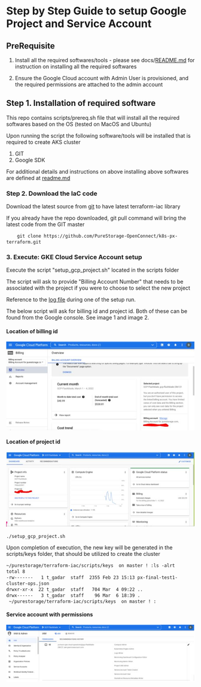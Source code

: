 # Step by Step Guide to setup Google Project and Service Account 

## PreRequisite

1. Install all the required softwares/tools - please see docs/[README.md](../../README.md) for instruction on installing all the required softwares
   
2. Ensure the Google Cloud account with Admin User is provisioned, and the required permissions are attached to the admin account
   

## Step 1. Installation of required software

This repo contains scripts/prereq.sh file that will install all the required softwares based on the OS (tested on MacOS and Ubuntu)

Upon running the script the following software/tools will be installed that is required to create AKS cluster

1. GIT
2. Google SDK


For additional details and instructions on above installing above softwares are defined at [readme.md](../../README.md)

### Step 2. Download the IaC code

Download the latest source from [git](https://github.com/PureStorage-OpenConnect/k8s-px-terraform.git) to have latest terraform-iac library

If you already have the repo downloaded, git pull command will bring the latest code from the GIT master

```
    git clone https://github.com/PureStorage-OpenConnect/k8s-px-terraform.git
```

### 3. Execute: GKE Cloud Service Account setup

Execute the script "setup_gcp_project.sh" located in the scripts folder

The script will ask to provide "Billing Account Number" that needs to be associated with the project if you were to choose to select the new project

Reference to the [log file](https://github.com/PureStorage-OpenConnect/k8s-px-terraform/raw/main/docs/GoogleCloud-Admin/Setup.log) during one of the setup run.

The below script will ask for billing id and project id. Both of these can be found from the Google console. See image 1 and image 2.

#### Location of billing id
![Location of billing id](https://github.com/PureStorage-OpenConnect/k8s-px-terraform/blob/main/docs/GoogleCloud-Admin/gcp1.JPG) 


#### Location of project id
![Location of project id](https://github.com/PureStorage-OpenConnect/k8s-px-terraform/blob/main/docs/GoogleCloud-Admin/gcp2.JPG)

```
./setup_gcp_project.sh
```

Upon completion of execution, the new key will be generated in the scripts/keys folder, that should be utilized to create the cluster

```
~/purestorage/terraform-iac/scripts/keys  on master ! :ls -alrt                                      
total 8
-rw-------   1 t_gadar  staff  2355 Feb 23 15:13 px-final-test1-cluster-ops.json
drwxr-xr-x  22 t_gadar  staff   704 Mar  4 09:22 ..
drwx------   3 t_gadar  staff    96 Mar  6 18:39 .
 ~/purestorage/terraform-iac/scripts/keys  on master ! :                                               
 ```
#### Service account with permissions

![alt text](https://github.com/PureStorage-OpenConnect/k8s-px-terraform/blob/main/docs/GoogleCloud-Admin/gcp3.JPG "Service account with permissions") 
